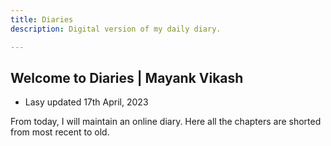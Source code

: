 ```yaml
---
title: Diaries
description: Digital version of my daily diary.

---
```


## Welcome to Diaries | Mayank Vikash

- Lasy updated 17th April, 2023

From today, I will maintain an online diary. Here all the chapters are shorted from most recent to old.

